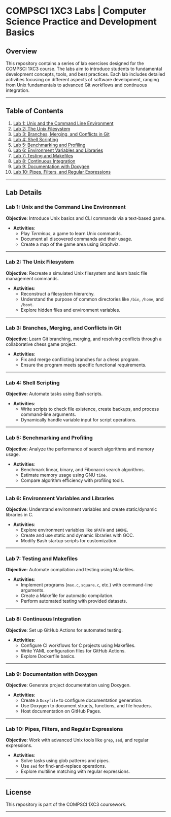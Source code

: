 # COMPSCI 1XC3 Labs | Computer Science Practice and Development Basics

## Overview
This repository contains a series of lab exercises designed for the COMPSCI 1XC3 course. The labs aim to introduce students to fundamental development concepts, tools, and best practices. Each lab includes detailed activities focusing on different aspects of software development, ranging from Unix fundamentals to advanced Git workflows and continuous integration.

---

## Table of Contents
1. [Lab 1: Unix and the Command Line Environment](#lab-1-unix-and-the-command-line-environment)
2. [Lab 2: The Unix Filesystem](#lab-2-the-unix-filesystem)
3. [Lab 3: Branches, Merging, and Conflicts in Git](#lab-3-branches-merging-and-conflicts-in-git)
4. [Lab 4: Shell Scripting](#lab-4-shell-scripting)
5. [Lab 5: Benchmarking and Profiling](#lab-5-benchmarking-and-profiling)
6. [Lab 6: Environment Variables and Libraries](#lab-6-environment-variables-and-libraries)
7. [Lab 7: Testing and Makefiles](#lab-7-testing-and-makefiles)
8. [Lab 8: Continuous Integration](#lab-8-continuous-integration)
9. [Lab 9: Documentation with Doxygen](#lab-9-documentation-with-doxygen)
10. [Lab 10: Pipes, Filters, and Regular Expressions](#lab-10-pipes-filters-and-regular-expressions)

---

## Lab Details

### Lab 1: Unix and the Command Line Environment
**Objective**: Introduce Unix basics and CLI commands via a text-based game.

- **Activities**:
  - Play *Terminus*, a game to learn Unix commands.
  - Document all discovered commands and their usage.
  - Create a map of the game area using Graphviz.

---

### Lab 2: The Unix Filesystem
**Objective**: Recreate a simulated Unix filesystem and learn basic file management commands.

- **Activities**:
  - Reconstruct a filesystem hierarchy.
  - Understand the purpose of common directories like `/bin`, `/home`, and `/boot`.
  - Explore hidden files and environment variables.

---

### Lab 3: Branches, Merging, and Conflicts in Git
**Objective**: Learn Git branching, merging, and resolving conflicts through a collaborative chess game project.

- **Activities**:
  - Fix and merge conflicting branches for a chess program.
  - Ensure the program meets specific functional requirements.

---

### Lab 4: Shell Scripting
**Objective**: Automate tasks using Bash scripts.

- **Activities**:
  - Write scripts to check file existence, create backups, and process command-line arguments.
  - Dynamically handle variable input for script operations.

---

### Lab 5: Benchmarking and Profiling
**Objective**: Analyze the performance of search algorithms and memory usage.

- **Activities**:
  - Benchmark linear, binary, and Fibonacci search algorithms.
  - Estimate memory usage using GNU `time`.
  - Compare algorithm efficiency with profiling tools.

---

### Lab 6: Environment Variables and Libraries
**Objective**: Understand environment variables and create static/dynamic libraries in C.

- **Activities**:
  - Explore environment variables like `$PATH` and `$HOME`.
  - Create and use static and dynamic libraries with GCC.
  - Modify Bash startup scripts for customization.

---

### Lab 7: Testing and Makefiles
**Objective**: Automate compilation and testing using Makefiles.

- **Activities**:
  - Implement programs (`max.c`, `square.c`, etc.) with command-line arguments.
  - Create a Makefile for automatic compilation.
  - Perform automated testing with provided datasets.

---

### Lab 8: Continuous Integration
**Objective**: Set up GitHub Actions for automated testing.

- **Activities**:
  - Configure CI workflows for C projects using Makefiles.
  - Write YAML configuration files for GitHub Actions.
  - Explore Dockerfile basics.

---

### Lab 9: Documentation with Doxygen
**Objective**: Generate project documentation using Doxygen.

- **Activities**:
  - Create a `Doxyfile` to configure documentation generation.
  - Use Doxygen to document structs, functions, and file headers.
  - Host documentation on GitHub Pages.

---

### Lab 10: Pipes, Filters, and Regular Expressions
**Objective**: Work with advanced Unix tools like `grep`, `sed`, and regular expressions.

- **Activities**:
  - Solve tasks using glob patterns and pipes.
  - Use `sed` for find-and-replace operations.
  - Explore multiline matching with regular expressions.

---

## License
This repository is part of the COMPSCI 1XC3 coursework.

---
